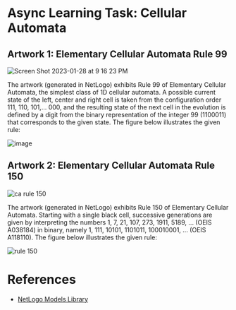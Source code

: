 # Async Learning Task: Cellular Automata

## Artwork 1: Elementary Cellular Automata Rule 99

![Screen Shot 2023-01-28 at 9 16 23 PM](https://user-images.githubusercontent.com/88019519/215270326-e0840d99-e60f-48c9-8851-276c311c9562.png)

The artwork (generated in NetLogo) exhibits Rule 99 of Elementary Cellular Automata, the simplest class of 1D cellular automata. A possible current state of the left, center and right cell is taken from the configuration order 111, 110, 101,... 000, and the resulting state of the next cell in the evolution is defined by a digit from the binary representation of the integer 99 (1100011) that corresponds to the given state. The figure below illustrates the given rule:

![image](https://user-images.githubusercontent.com/88019519/215271125-a48ffd10-77ce-40c8-8159-b4998b59561c.png)

## Artwork 2: Elementary Cellular Automata Rule 150

![ca rule 150](https://user-images.githubusercontent.com/92851199/215271903-b9891b32-5267-45ae-bac6-45a6f1856d40.jpg)

The artwork (generated in NetLogo) exhibits Rule 150 of Elementary Cellular Automata. Starting with a single black cell, successive generations are given by interpreting the numbers 1, 7, 21, 107, 273, 1911, 5189, ... (OEIS A038184) in binary, namely 1, 111, 10101, 1101011, 100010001, ... (OEIS A118110). The figure below illustrates the given rule:

![rule 150](https://user-images.githubusercontent.com/92851199/215271991-4c540921-1ed4-47b9-a709-17160ad3f358.jpg)


# References
* [NetLogo Models Library](https://ccl.northwestern.edu/netlogo/models/)
